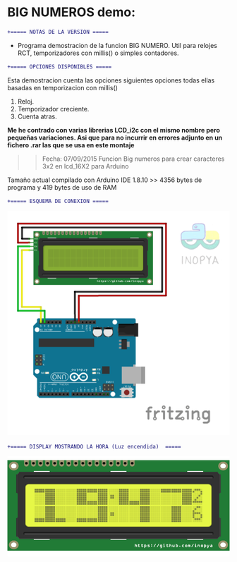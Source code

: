 # BIG NUMEROS demo:

     
```diff
+===== NOTAS DE LA VERSION =====
```	  
 - Programa demostracion de la funcion BIG NUMERO.
   Util para relojes RCT, temporizadores con millis() o simples contadores.

```diff
+===== OPCIONES DISPONIBLES =====  
```	
   Esta demostracion cuenta las opciones siguientes opciones todas ellas basadas en temporizacion con millis()
   1) Reloj.
   2) Temporizador creciente.
   3) Cuenta atras.
   
   
****Me he contrado con varias librerias LCD_i2c con el mismo nombre pero pequeñas variaciones. Asi que para no incurrir en errores adjunto en un fichero .rar las que se usa en este montaje****




   >> Fecha: 07/09/2015 
      Funcion Big numeros para crear caracteres 3x2 en lcd_16X2 para Arduino
   
   Tamaño actual compilado con Arduino IDE 1.8.10 >> 4356 bytes de programa y 419 bytes de uso de RAM



```diff
+===== ESQUEMA DE CONEXION ===== 
```	

![](./imagenes/big_numeros_demo.png)



```diff
+===== DISPLAY MOSTRANDO LA HORA (Luz encendida)  ===== 
```	

![](./imagenes/reloj_hora.png)

